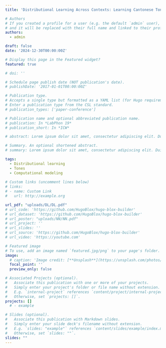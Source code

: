 ```yaml
---
title: 'Distributional Learning Across Contexts: Learning Cantonese Tones in Naturalistic Speech'

# Authors
# If you created a profile for a user (e.g. the default `admin` user), write the username (folder name) here
# and it will be replaced with their full name and linked to their profile.
authors:
  - admin

draft: false
date: '2024-12-30T00:00:00Z'

# Display this page in the Featured widget?
featured: true

# doi: ''

# Schedule page publish date (NOT publication's date).
# publishDate: '2017-01-01T00:00:00Z'

# Publication type.
# Accepts a single type but formatted as a YAML list (for Hugo requirements).
# Enter a publication type from the CSL standard.
# publication_types: ['paper-conference']

# Publication name and optional abbreviated publication name.
# publication: In *LabPhon 19*
# publication_short: In *ICW*

# abstract: Lorem ipsum dolor sit amet, consectetur adipiscing elit. Duis posuere tellus ac convallis placerat. Proin tincidunt magna sed ex sollicitudin condimentum. Sed ac faucibus dolor, scelerisque sollicitudin nisi. Cras purus urna, suscipit quis sapien eu, pulvinar tempor diam. Quisque risus orci, mollis id ante sit amet, gravida egestas nisl. Sed ac tempus magna. Proin in dui enim. Donec condimentum, sem id dapibus fringilla, tellus enim condimentum arcu, nec volutpat est felis vel metus. Vestibulum sit amet erat at nulla eleifend gravida.

# Summary. An optional shortened abstract.
# summary: Lorem ipsum dolor sit amet, consectetur adipiscing elit. Duis posuere tellus ac convallis placerat. Proin tincidunt magna sed ex sollicitudin condimentum.

tags:
  - Distributional learning
  - Tones
  - Computational modeling
  
# Custom links (uncomment lines below)
# links:
# - name: Custom Link
#   url: http://example.org

url_pdf: "uploads/DL/DL.pdf"
# url_code: 'https://github.com/HugoBlox/hugo-blox-builder'
# url_dataset: 'https://github.com/HugoBlox/hugo-blox-builder'
# url_poster: "uploads/NN/NN.pdf"
# url_project: ''
# url_slides: ''
# url_source: 'https://github.com/HugoBlox/hugo-blox-builder'
# url_video: 'https://youtube.com'

# Featured image
# To use, add an image named `featured.jpg/png` to your page's folder.
image:
  # caption: 'Image credit: [**Unsplash**](https://unsplash.com/photos/pLCdAaMFLTE)'
  focal_point: ''
  preview_only: false

# Associated Projects (optional).
#   Associate this publication with one or more of your projects.
#   Simply enter your project's folder or file name without extension.
#   E.g. `internal-project` references `content/project/internal-project/index.md`.
#   Otherwise, set `projects: []`.
projects: []
  # - example

# Slides (optional).
#   Associate this publication with Markdown slides.
#   Simply enter your slide deck's filename without extension.
#   E.g. `slides: "example"` references `content/slides/example/index.md`.
#   Otherwise, set `slides: ""`.
slides: ""
---
```


<!-- <sup> - <strong>Fengyue Zhao</strong>, Sam Tilsen. Syllable Position Prominence in Unsupervised Neural Network Segment Categorization. LabPhon 19. June 27 - 29 2024. Hanyang University, Seoul, South Korea. </sup> -->
<!-- 
## Motivation
Infants initially discriminate most sound contrasts but quickly attune to those of their native language. This raises the question: how do infants identify the relevant acoustic dimensions for learning phonetic categories? The distributional learning account proposes that infants track the distribution of sounds, and identify acoustic dimensions as contrastive if their distribution has two or more distinct peaks (i.e. multimodal distributions) [1]. However, while multimodality appear in controlled experiments, they are rarely found in naturalistic, highly variable speech, suggesting that multimodality is not a reliable way to identify contrastive dimensions [2]. Recent work comparing languages with/without vowel length contrasts suggests that even without multimodality, contrastive dimensions show more contextual variability: when a dimension is contrastive, the shape of its distribution will vary more across contexts [3]. The distributional learning across contexts hypothesis proposes that infants utilize this contextual variability to distinguish phonetic categories. This study tests this hypothesis by examining Hong Kong Cantonese tones, exploring whether ease of acquiring different tonal contrasts is linked to their contextual variability in distribution shape. Cantonese serves as a valuable test case due to the overlapping acoustic distributions between its six tones: high-level (T1), high-rising (T2), mid-level (T3), low-falling (T4), low-rising (T5), and low-level (T6). 

## Method
We analyzed the Multi-ethnic Hong Kong Cantonese Corpus (MeHKCC) [4], which consists naturalistic speech recordings from 24 native Cantonese female speakers. 65,106 monosyllabic and disyllabic content words were extracted. Pairwise F0 contour comparisons showed varying acoustic overlap among tones, except for the phonetically distinct T1 (e.g., distinct pair: T1T4, overlapping pairs: T3T5, T2T5; see Fig.1). Based on acoustic overlap and documented acquisition difficulty [5], tone pairs were categorized into: (1) Easy pairs, which are phonetically distinct and easy to learn (e.g., T1T4); (2) Hard pairs, which are acoustically overlapping but learnable (e.g., T3T5); and (3) Merger pairs, which are acoustically overlapping and challenging to learn (e.g., T2T5). We predict that contextual variability in distribution shapes aligns with developmental acquisition patterns, with Easy contrasts showing the most separation and variability, followed by Hard and Merger pairs. Although Hard and Merger pairs both show acoustic overlap, we predict that Hard pairs are more learnable due to the greater contextual variability in their distributional shapes.

To test this, nine F0 landmarks (mean, median, variance, max-min, onset, 25%, 75%, offset, duration) were extracted, and t-distributed stochastic neighbor embedding (t-SNE) was used to reduce these dimensions to a 2D space. Distributional differences were quantified using Earth Mover’s Distance (EMD) for pairwise tone comparisons across contexts. Contexts were defined as combinations of (1) neighboring sounds (e.g., stops, fricatives, nasals), (2) syllable position in a word (i.e., first or second syllable in a word), and (3) prosodic position (i.e., utterance-initial, -medial or -final).

<figure>
  <img src="/uploads/DL/fig1.png"/>
  <figcaption>Figure 1. Pairwise F0 contours for three example tone pairs from a female speaker, with mean and 95% confidence intervals, time-normalized. (A) T1T4 shows clear phonetic distinction, while (B) T3T5 and (C) T2T5 exhibit varying degrees of overlap.</figcaption>
</figure>


## Results
 Analyses were conducted for all tone pairs, with T1T4 (Easy), T3T5 (Hard), and T2T5 (Merger) selected for illustration. Fig. 2 shows the frequency distribution of the Hard tone pair T3T5 after dimensionality reduction. While tone pairs show unimodal distribution when pooled across contexts (Panel A), they show different distribution shapes across specific contexts (Panel B shows two illustrative contexts). Figure 3 presents a boxplot of EMD for the three tone pairs, where each data point represents the pairwise EMD of two tones within a single context. Higher mean EMD values indicate greater distributional separation in general, while higher variance across contexts reflects greater contextual variability. Across four EMD metrics—mean, median, variance, and maximum—Easy pairs consistently show the highest values, followed by Hard pairs, and then Merger pairs (values provided in Fig. 3). This hierarchy aligns with developmental acquisition patterns: tones with greater separation and contextual variability are learned more readily than tones with lower values. Analyses of all 15 tone pairs reveal similar trends, with more nuanced interactions between distributional learning across contexts and acoustic realizations.

<figure>
  <img src="/uploads/DL/fig2.png"/>
  <figcaption>Figure 2. (A) The overall frequency distribution of the Hard tone pair T3T5 along a reduced 2D space shows a unimodal distribution, despite T3 and T5 being contrastive tones. (B) Frequency distributions for the same tone pair across two specific contexts reveal different distributional shapes. Context 2 (e.g., nasal onsets without codas, second syllable, utterance-medial) exhibits greater separability (EMD = 78.3) compared to Context 1 (EMD = 12.2). Even though the overall frequency distribution is unimodal, we can see differently shaped distributions across context.
  </figcaption>
</figure>

<figure>
  <img src="/uploads/DL/fig3.png"/>
  <figcaption>Figure 3. Earth Mover’s Distance (EMD) distributions for three tone pair categories: Easy (T1T4), Hard (T3T5), and Merger (T2T5). Each data point represents the pairwise EMD between two tones within a specific context. Panel A illustrates a context with the greatest separability, while Panel B shows a context with the lowest separability. Lowest values for four EMD metrics (mean, median, variance, and maximum) were bolded.
  </figcaption>
</figure>

## Discussions
This study explored the learning of multiple tone contrasts, a relatively unexplored area in distributional learning. Findings suggest that infants may rely on distributional shapes across contexts to learn contrasts, offering a plausible mechanism for learning in the absence of invariance in speech signals. Future direction will expand to additional corpora with additional contexts, and develop computational learning models to quantitatively capture the learning trajectories of all tone pairs.


## References
[1] Maye, J., Werker, J. F., & Gerken, L. (2002). Infant sensitivity to distributional information can affect phonetic discrimination. Cognition, 82(3), B101-111. https://doi.org/10.1016/s0010-0277(01)00157-3 

[2] Bion, R. A. H., Miyazawa, K., Kikuchi, H., & Mazuka, R. (2013). Learning Phonemic Vowel Length from Naturalistic Recordings of Japanese Infant-Directed Speech. PLOS ONE, 8(2), e51594. https://doi.org/10.1371/journal.pone.0051594 

[3] Hitczenko, K., & Feldman, N. (2022). Naturalistic speech supports distributional learning across contexts. https://doi.org/10.1073/pnas.2123230119 

[4] Yu, A., Delisle, N., Martin, N., Zhang, V., Yao, Y., & To, C. (2024). The Multi-ethnic Hong Kong Cantonese Corpus. CorpusPhon satellite workshop at LabPhon19. https://ccds.edu.hku.hk 

[5] Mok, P. P. K., Fung, H. S. H., & Li, V. G. (2019). Assessing the Link Between Perception and Production in Cantonese Tone Acquisition. Journal of Speech, Language, and Hearing Research, 62(5), 1243–1257. https://doi.org/10.1044/2018_JSLHR-S-17-0430 -->
